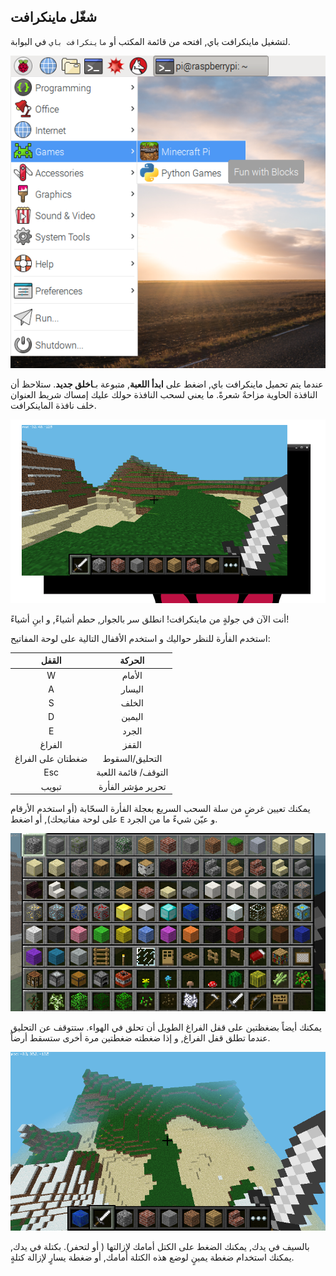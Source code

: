## شغّل ماينكرافت

لتشغيل ماينكرافت باي, افتحه من قائمة المكتب أو `ماينكرافت باي` في البوابة.

![](images/menu.png)

عندما يتم تحميل ماينكرافت باي, اضغط على **ابدأ اللعبة**, متبوعة بـ**اخلق جديد**. ستلاحظ أن النافذة الحاوية مزاحةٌ شعرةً. ما يعني لسحب النافذة حولك عليك إمساك شريط العنوان خلف نافذة الماينكرافت.

![](images/mcpi-game.png)

أنت الآن في جولةٍ من ماينكرافت! انطلق سر بالجوار, حطم أشياءً, و ابنِ أشياءً!

استخدم الفأرة للنظر حواليك و استخدم الأقفال التالية على لوحة المفاتيح:

|       القفل       |        الحركة        |
|:-----------------:|:--------------------:|
|         W         |        الأمام        |
|         A         |        اليسار        |
|         S         |        الخلف         |
|         D         |        اليمين        |
|         E         |        الجرد         |
|      الفراغ       |        القفز         |
| ضغطتان على الفراغ |    التحليق/السقوط    |
|        Esc        | التوقف/ قائمة اللعبة |
|       تبويب       |  تحرير مؤشر الفأرة   |

يمكنك تعيين غرضٍ من سلة السحب السريع بعجلة الفأرة السحّابة (أو استخدم الأرقام على لوحة مفاتيحك), أو اضغط `E` و عيّن شيءً ما من الجرد.

![](images/mcpi-inventory.png)

يمكنك أيضاً بضغظتين على قفل الفراغ الطويل أن تحلق في الهواء. ستتوقف عن التحليق عندما تطلق قفل الفراغ, و إذا ضغطته ضغطتين مرة أخرى ستسقط أرضاً.

![](images/mcpi-flying.png)

بالسيف في يدك, يمكنك الضغط على الكتل أمامك لإزالتها ( أو لتحفر). بكتلة في يدك, يمكنك استخدام ضغطة يمينٍ لوضع هذه الكتلة أمامك, أو ضغطة يسارٍ لإزالة كتلةٍ.